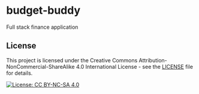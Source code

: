 # budget-buddy
Full stack finance application

## License

This project is licensed under the Creative Commons Attribution-NonCommercial-ShareAlike 4.0 International License - see the [LICENSE](LICENSE) file for details.

[![License: CC BY-NC-SA 4.0](https://img.shields.io/badge/License-CC%20BY--NC--SA%204.0-lightgrey.svg)](https://creativecommons.org/licenses/by-nc-sa/4.0/)
